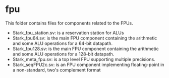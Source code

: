 # fpu
This folder contains files for components related to the FPUs.
* Stark_fpu_station.sv: is a reservation station for ALUs
* Stark_fpu64.sv: is the main FPU component containing the arithmetic and some ALU operations for a 64-bit datapath.
* Stark_fpu128.sv: is the main FPU component containing the arithmetic and some ALU operations for a 128-bit datapath.
* Stark_meta_fpu.sv: is a top level FPU supporting multiple precisions.
* Stark_seqFPU2c.sv: is an FPU component implementing floating-point in a non-standard, two's complement format
